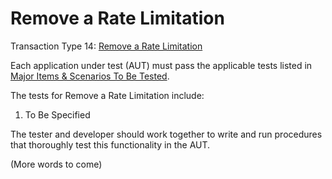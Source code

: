 # Remove a Rate Limitation

Transaction Type 14: [Remove a Rate Limitation](https://github.com/mastercoin-MSC/spec#removing-a-rate-limitation)

Each application under test (AUT) must pass the applicable tests listed in [Major Items & Scenarios To Be Tested](https://github.com/marv-engine/QA/blob/master/MastercoinDistributedExchangeTestPlan.md#major-items--scenarios-to-be-tested).

The tests for Remove a Rate Limitation include:

1. To Be Specified

The tester and developer should work together to write and run procedures that thoroughly test this functionality in the AUT.

(More words to come)
